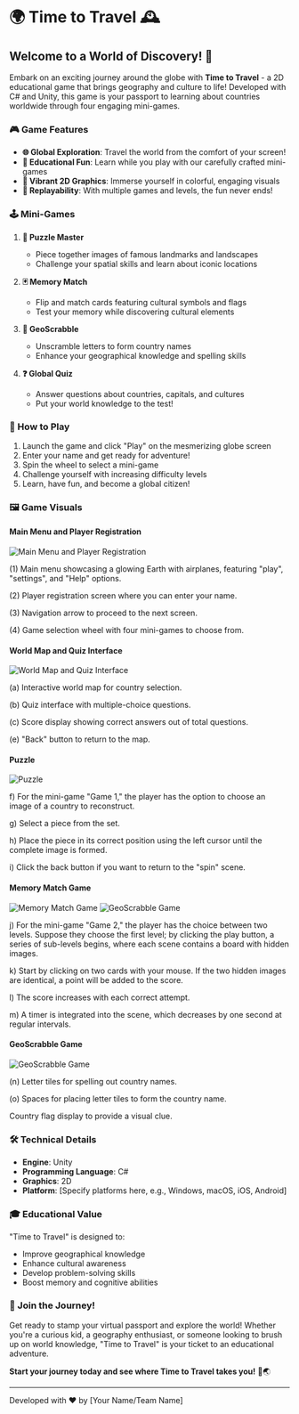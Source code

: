 # 🌍 Time to Travel 🕰️

## Welcome to a World of Discovery! 🌟

Embark on an exciting journey around the globe with **Time to Travel** - a 2D educational game that brings geography and culture to life! Developed with C# and Unity, this game is your passport to learning about countries worldwide through four engaging mini-games.

### 🎮 Game Features

- **🌐 Global Exploration**: Travel the world from the comfort of your screen!
- **🧠 Educational Fun**: Learn while you play with our carefully crafted mini-games
- **🎨 Vibrant 2D Graphics**: Immerse yourself in colorful, engaging visuals
- **🔄 Replayability**: With multiple games and levels, the fun never ends!

### 🕹️ Mini-Games

1. **🧩 Puzzle Master**
   - Piece together images of famous landmarks and landscapes
   - Challenge your spatial skills and learn about iconic locations

2. **🃏 Memory Match**
   - Flip and match cards featuring cultural symbols and flags
   - Test your memory while discovering cultural elements

3. **📝 GeoScrabble**
   - Unscramble letters to form country names
   - Enhance your geographical knowledge and spelling skills

4. **❓ Global Quiz**
   - Answer questions about countries, capitals, and cultures
   - Put your world knowledge to the test!

### 🚀 How to Play

1. Launch the game and click "Play" on the mesmerizing globe screen
2. Enter your name and get ready for adventure!
3. Spin the wheel to select a mini-game
4. Challenge yourself with increasing difficulty levels
5. Learn, have fun, and become a global citizen!

### 🖼️ Game Visuals

#### Main Menu and Player Registration
![Main Menu and Player Registration](https://github.com/eya-harbaoui/GameTimeToTravel/blob/main/img1.PNG)

(1) Main menu showcasing a glowing Earth with airplanes, featuring "play", "settings", and "Help" options.

(2) Player registration screen where you can enter your name.

(3) Navigation arrow to proceed to the next screen.

(4) Game selection wheel with four mini-games to choose from.

#### World Map and Quiz Interface
![World Map and Quiz Interface](https://github.com/eya-harbaoui/GameTimeToTravel/blob/main/img2.PNG)

(a) Interactive world map for country selection.

(b) Quiz interface with multiple-choice questions.

(c) Score display showing correct answers out of total questions.

(e) "Back" button to return to the map.

#### Puzzle
![Puzzle](https://github.com/eya-harbaoui/GameTimeToTravel/blob/main/img3.PNG)

f) For the mini-game "Game 1," the player has the option to choose an image of a country to reconstruct.

g) Select a piece from the set.

h) Place the piece in its correct position using the left cursor until the complete image is formed.

i) Click the back button if you want to return to the "spin" scene.

#### Memory Match Game
![Memory Match Game](https://github.com/eya-harbaoui/GameTimeToTravel/blob/main/img4.PNG)
![GeoScrabble Game](https://github.com/eya-harbaoui/GameTimeToTravel/blob/main/img5.PNG)

j) For the mini-game "Game 2," the player has the choice between two levels. Suppose they choose the first level; by clicking the play button, a series of sub-levels begins, where each scene contains a board with hidden images.

k) Start by clicking on two cards with your mouse. If the two hidden images are identical, a point will be added to the score.

l) The score increases with each correct attempt.

m) A timer is integrated into the scene, which decreases by one second at regular intervals.

#### GeoScrabble Game
![GeoScrabble Game](https://github.com/eya-harbaoui/GameTimeToTravel/blob/main/img6.PNG)

(n) Letter tiles for spelling out country names.

(o) Spaces for placing letter tiles to form the country name.

Country flag display to provide a visual clue.
### 🛠️ Technical Details

- **Engine**: Unity
- **Programming Language**: C#
- **Graphics**: 2D
- **Platform**: [Specify platforms here, e.g., Windows, macOS, iOS, Android]

### 🎓 Educational Value

"Time to Travel" is designed to:
- Improve geographical knowledge
- Enhance cultural awareness
- Develop problem-solving skills
- Boost memory and cognitive abilities

### 🌈 Join the Journey!

Get ready to stamp your virtual passport and explore the world! Whether you're a curious kid, a geography enthusiast, or someone looking to brush up on world knowledge, "Time to Travel" is your ticket to an educational adventure.

**Start your journey today and see where Time to Travel takes you!** 🚀🌏

---

Developed with ❤️ by [Your Name/Team Name]

